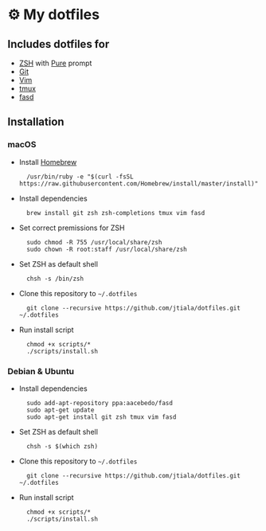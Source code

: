 # ⚙️ My dotfiles

## Includes dotfiles for

* [ZSH][zsh] with [Pure][pure] prompt
* [Git][git]
* [Vim][vim]
* [tmux][tmux]
* [fasd][fasd]

## Installation

### macOS

* Install [Homebrew][homebrew]

		/usr/bin/ruby -e "$(curl -fsSL https://raw.githubusercontent.com/Homebrew/install/master/install)"

* Install dependencies

		brew install git zsh zsh-completions tmux vim fasd
		
* Set correct premissions for ZSH

		sudo chmod -R 755 /usr/local/share/zsh
		sudo chown -R root:staff /usr/local/share/zsh
		
* Set ZSH as default shell

		chsh -s /bin/zsh
		
* Clone this repository to `~/.dotfiles`

		git clone --recursive https://github.com/jtiala/dotfiles.git ~/.dotfiles
		
* Run install script

		chmod +x scripts/*
		./scripts/install.sh

### Debian & Ubuntu

* Install dependencies

		sudo add-apt-repository ppa:aacebedo/fasd
		sudo apt-get update
		sudo apt-get install git zsh tmux vim fasd
		
* Set ZSH as default shell

		chsh -s $(which zsh)
* Clone this repository to `~/.dotfiles`

		git clone --recursive https://github.com/jtiala/dotfiles.git ~/.dotfiles
		
* Run install script

		chmod +x scripts/*
		./scripts/install.sh

[zsh]: http://www.zsh.org
[pure]: https://github.com/sindresorhus/pure
[git]: https://git-scm.com
[vim]: https://www.vim.org
[tmux]: https://github.com/tmux/tmux/wiki
[fasd]: https://github.com/clvv/fasd
[homebrew]: https://brew.sh
